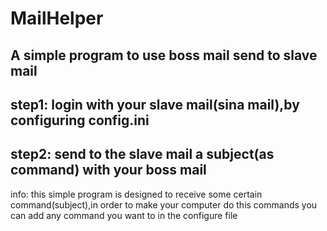 # MailHelper
## A simple program to use boss mail send to slave mail
## step1: login with your slave mail(sina mail),by configuring config.ini
## step2: send to the slave mail a subject(as command) with your boss mail
info:
  this simple program is designed to receive some certain command(subject),in order to make your computer do this commands
  you can add any command you want to in the configure file
